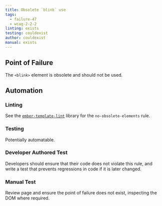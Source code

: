 ```yaml
---
title: Obsolete `blink` use
tags: 
  - failure-47
  - wcag-2-2-2
linting: exists
testing: couldexist
author: couldexist
manual: exists
---
```


## Point of Failure
The `<blink>` element is obsolete and should not be used.

## Automation

### Linting
See the [`ember-template-lint`](https://github.com/ember-template-lint/ember-template-lint) library for the `no-obsolete-elements` rule.

### Testing
Potentially automatable.

### Developer Authored Test
Developers should ensure that their code does not violate this rule, and write a test that prevents regressions in code if it is later changed.

### Manual Test
Review page and ensure the point of failure does not exist, inspecting the DOM where required.
